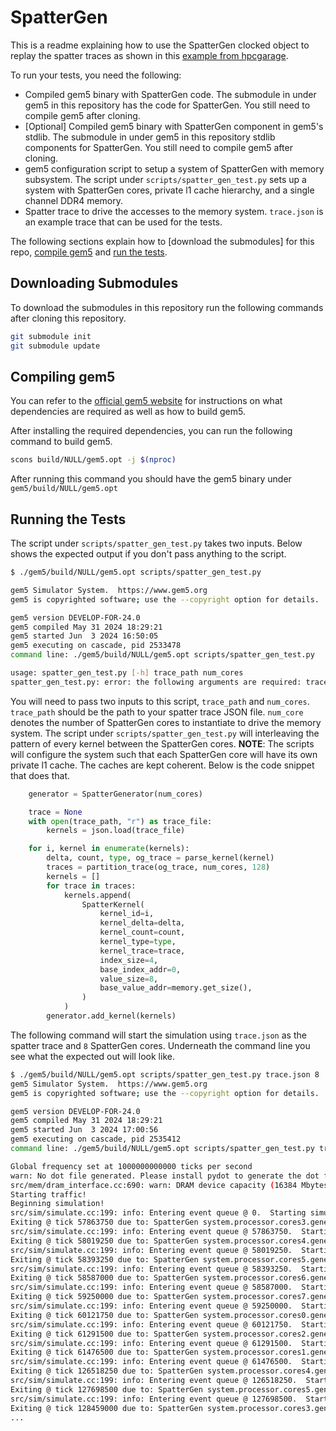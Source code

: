# SpatterGen

This is a readme explaining how to use the SpatterGen clocked object to replay
the spatter traces as shown in this
[example from hpcgarage](https://github.com/hpcgarage/spatter/blob/main/standard-suite/app-traces/amg.json).

To run your tests, you need the following:

* Compiled gem5 binary with SpatterGen code.
The submodule in under gem5 in this repository has the code for SpatterGen.
You still need to compile gem5 after cloning.
* \[Optional\] Compiled gem5 binary with SpatterGen component in gem5's stdlib.
The submodule in under gem5 in this repository stdlib components for SpatterGen.
You still need to compile gem5 after cloning.
* gem5 configuration script to setup a system of SpatterGen with memory subsystem.
The script under `scripts/spatter_gen_test.py` sets up a system with SpatterGen
cores, private l1 cache hierarchy, and a single channel DDR4 memory.
* Spatter trace to drive the accesses to the memory system.
`trace.json` is an example trace that can be used for the tests.

The following sections explain how to [download the submodules] for this repo,
[compile gem5](#compiling-gem5) and [run the tests](#running-the-tests).

## Downloading Submodules

To download the submodules in this repository run the following commands after
cloning this repository.

```sh
git submodule init
git submodule update
```

## Compiling gem5

You can refer to the [official gem5 website](https://www.gem5.org/documentation/general_docs/building#dependencies)
for instructions on what dependencies are required as well as how to build gem5.

After installing the required dependencies, you can run the following
command to build gem5.

```sh
scons build/NULL/gem5.opt -j $(nproc)
```

After running this command you should have the gem5 binary under
`gem5/build/NULL/gem5.opt`

## Running the Tests

The script under `scripts/spatter_gen_test.py` takes two inputs.
Below shows the expected output if you don't pass anything to the script.

```sh
$ ./gem5/build/NULL/gem5.opt scripts/spatter_gen_test.py

gem5 Simulator System.  https://www.gem5.org
gem5 is copyrighted software; use the --copyright option for details.

gem5 version DEVELOP-FOR-24.0
gem5 compiled May 31 2024 18:29:21
gem5 started Jun  3 2024 16:50:05
gem5 executing on cascade, pid 2533478
command line: ./gem5/build/NULL/gem5.opt scripts/spatter_gen_test.py

usage: spatter_gen_test.py [-h] trace_path num_cores
spatter_gen_test.py: error: the following arguments are required: trace_path, num_cores
```

You will need to pass two inputs to this script, `trace_path` and `num_cores`.
`trace_path` should be the path to your spatter trace JSON file.
`num_core` denotes the number of SpatterGen cores to instantiate to drive the
memory system.
The script under `scripts/spatter_gen_test.py` will interleaving the pattern
of every kernel between the SpatterGen cores.
**NOTE**: The scripts will configure the system such that each SpatterGen core
will have its own private l1 cache.
The caches are kept coherent.
Below is the code snippet that does that.

```python
    generator = SpatterGenerator(num_cores)

    trace = None
    with open(trace_path, "r") as trace_file:
        kernels = json.load(trace_file)

    for i, kernel in enumerate(kernels):
        delta, count, type, og_trace = parse_kernel(kernel)
        traces = partition_trace(og_trace, num_cores, 128)
        kernels = []
        for trace in traces:
            kernels.append(
                SpatterKernel(
                    kernel_id=i,
                    kernel_delta=delta,
                    kernel_count=count,
                    kernel_type=type,
                    kernel_trace=trace,
                    index_size=4,
                    base_index_addr=0,
                    value_size=8,
                    base_value_addr=memory.get_size(),
                )
            )
        generator.add_kernel(kernels)
```

The following command will start the simulation using `trace.json` as the spatter
trace and `8` SpatterGen cores.
Underneath the command line you see what the expected out will look like.

```sh
$ ./gem5/build/NULL/gem5.opt scripts/spatter_gen_test.py trace.json 8
gem5 Simulator System.  https://www.gem5.org
gem5 is copyrighted software; use the --copyright option for details.

gem5 version DEVELOP-FOR-24.0
gem5 compiled May 31 2024 18:29:21
gem5 started Jun  3 2024 17:00:56
gem5 executing on cascade, pid 2535412
command line: ./gem5/build/NULL/gem5.opt scripts/spatter_gen_test.py trace.json 8

Global frequency set at 1000000000000 ticks per second
warn: No dot file generated. Please install pydot to generate the dot file and pdf.
src/mem/dram_interface.cc:690: warn: DRAM device capacity (16384 Mbytes) does not match the address range assigned (32768 Mbytes)
Starting traffic!
Beginning simulation!
src/sim/simulate.cc:199: info: Entering event queue @ 0.  Starting simulation...
Exiting @ tick 57863750 due to: SpatterGen system.processor.cores3.generator done generating requests from SpatterKernel 0.
src/sim/simulate.cc:199: info: Entering event queue @ 57863750.  Starting simulation...
Exiting @ tick 58019250 due to: SpatterGen system.processor.cores4.generator done generating requests from SpatterKernel 0.
src/sim/simulate.cc:199: info: Entering event queue @ 58019250.  Starting simulation...
Exiting @ tick 58393250 due to: SpatterGen system.processor.cores5.generator done generating requests from SpatterKernel 0.
src/sim/simulate.cc:199: info: Entering event queue @ 58393250.  Starting simulation...
Exiting @ tick 58587000 due to: SpatterGen system.processor.cores6.generator done generating requests from SpatterKernel 0.
src/sim/simulate.cc:199: info: Entering event queue @ 58587000.  Starting simulation...
Exiting @ tick 59250000 due to: SpatterGen system.processor.cores7.generator done generating requests from SpatterKernel 0.
src/sim/simulate.cc:199: info: Entering event queue @ 59250000.  Starting simulation...
Exiting @ tick 60121750 due to: SpatterGen system.processor.cores0.generator done generating requests from SpatterKernel 0.
src/sim/simulate.cc:199: info: Entering event queue @ 60121750.  Starting simulation...
Exiting @ tick 61291500 due to: SpatterGen system.processor.cores2.generator done generating requests from SpatterKernel 0.
src/sim/simulate.cc:199: info: Entering event queue @ 61291500.  Starting simulation...
Exiting @ tick 61476500 due to: SpatterGen system.processor.cores1.generator done generating requests from SpatterKernel 0.
src/sim/simulate.cc:199: info: Entering event queue @ 61476500.  Starting simulation...
Exiting @ tick 126518250 due to: SpatterGen system.processor.cores4.generator done generating requests from SpatterKernel 1.
src/sim/simulate.cc:199: info: Entering event queue @ 126518250.  Starting simulation...
Exiting @ tick 127698500 due to: SpatterGen system.processor.cores5.generator done generating requests from SpatterKernel 1.
src/sim/simulate.cc:199: info: Entering event queue @ 127698500.  Starting simulation...
Exiting @ tick 128459000 due to: SpatterGen system.processor.cores3.generator done generating requests from SpatterKernel 1.
...
```

